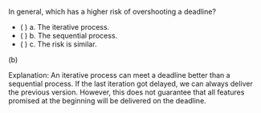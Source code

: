 <panel header="{{ icon_Q_A }} Risk of overshooting a deadline">
<question>

In general, which has a higher risk of overshooting a deadline?

- ( ) a. The iterative process.
- ( ) b. The sequential process.
- ( ) c. The risk is similar.

<div slot="answer">

(b)

Explanation: An iterative process can meet a deadline better than a sequential process. If the last iteration got delayed, we can always deliver the previous version. However, this does not guarantee that all features promised at the beginning will be delivered on the deadline.

</div>
</question>
</panel>

